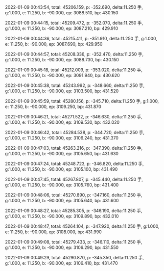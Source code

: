 2022-01-09 00:43:54, total: 45206.159, p: -352.690, delta:11.250 手, g:1.000, e: 11.250, b: -90.000, ep: 3088.510, bp: 430.150

2022-01-09 00:44:15, total: 45209.472, p: -352.070, delta:11.250 手, g:1.000, e: 11.250, b: -90.000, ep: 3087.210, bp: 429.910

2022-01-09 00:44:36, total: 45215.411, p: -351.910, delta:11.250 手, g:1.000, e: 11.250, b: -90.000, ep: 3087.690, bp: 429.950

2022-01-09 00:44:57, total: 45208.336, p: -352.470, delta:11.250 手, g:1.000, e: 11.250, b: -90.000, ep: 3088.730, bp: 430.150

2022-01-09 00:45:18, total: 45212.009, p: -353.020, delta:11.250 手, g:1.000, e: 11.250, b: -90.000, ep: 3091.940, bp: 430.620

2022-01-09 00:45:38, total: 45243.992, p: -348.660, delta:11.250 手, g:1.000, e: 11.250, b: -90.000, ep: 3103.500, bp: 431.520

2022-01-09 00:45:59, total: 45280.156, p: -345.710, delta:11.250 手, g:1.000, e: 11.250, b: -90.000, ep: 3109.250, bp: 431.870

2022-01-09 00:46:21, total: 45271.522, p: -346.630, delta:11.250 手, g:1.000, e: 11.250, b: -90.000, ep: 3109.530, bp: 432.020

2022-01-09 00:46:42, total: 45284.538, p: -344.720, delta:11.250 手, g:1.000, e: 11.250, b: -90.000, ep: 3106.240, bp: 431.370

2022-01-09 00:47:03, total: 45263.216, p: -347.390, delta:11.250 手, g:1.000, e: 11.250, b: -90.000, ep: 3105.650, bp: 431.630

2022-01-09 00:47:24, total: 45248.723, p: -346.820, delta:11.250 手, g:1.000, e: 11.250, b: -90.000, ep: 3105.100, bp: 431.490

2022-01-09 00:47:45, total: 45267.807, p: -345.440, delta:11.250 手, g:1.000, e: 11.250, b: -90.000, ep: 3105.760, bp: 431.400

2022-01-09 00:48:06, total: 45270.890, p: -347.160, delta:11.250 手, g:1.000, e: 11.250, b: -90.000, ep: 3105.640, bp: 431.600

2022-01-09 00:48:27, total: 45285.305, p: -346.190, delta:11.250 手, g:1.000, e: 11.250, b: -90.000, ep: 3109.890, bp: 432.010

2022-01-09 00:48:47, total: 45264.104, p: -347.920, delta:11.250 手, g:1.000, e: 11.250, b: -90.000, ep: 3108.000, bp: 431.990

2022-01-09 00:49:08, total: 45279.433, p: -346.110, delta:11.250 手, g:1.000, e: 11.250, b: -90.000, ep: 3106.290, bp: 431.550

2022-01-09 00:49:29, total: 45290.870, p: -345.350, delta:11.250 手, g:1.000, e: 11.250, b: -90.000, ep: 3106.410, bp: 431.470